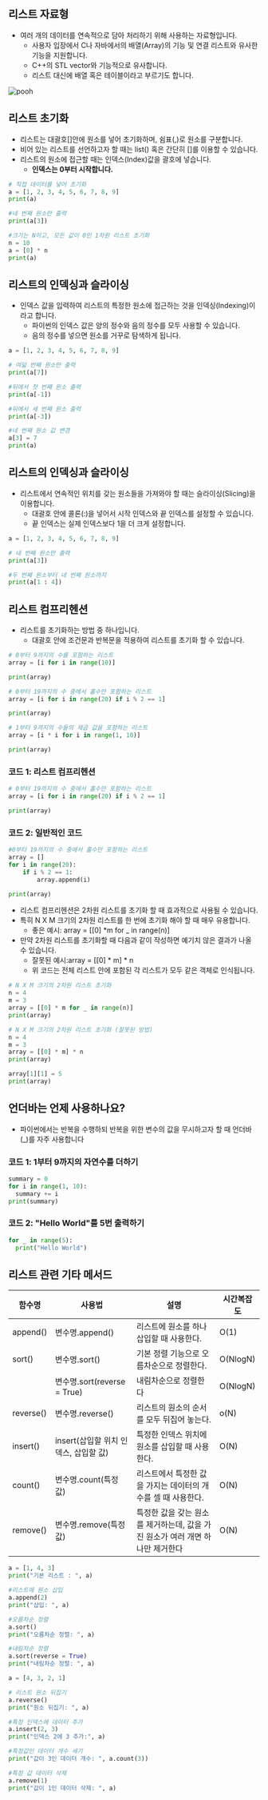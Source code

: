 ## 리스트 자료형
- 여러 개의 데이터를 연속적으로 담아 처리하기 위해 사용하는 자료형입니다.
  - 사용자 입장에서 C나 자바에서의 배열(Array)의 기능 및 연결 리스트와 유사한 기능을 지원합니다.
  - C++의 STL vector와 기능적으로 유사합니다.
  - 리스트 대신에 배열 혹은 테이블이라고 부르기도 합니다.
  
 <!-- ex -->
![pooh](https://wikidocs.net/images/page/22958/3_2.png)

## 리스트 초기화
- 리스트는 대괄호[]안에 원소를 넣어 초기화하며, 쉼표(,)로 원소를 구분합니다.
- 비어 있는 리스트를 선언하고자 할 때는 list() 혹은 간단히 []를 이용할 수 있습니다.
- 리스트의 원소에 접근할 때는 인덱스(Index)값을 괄호에 넣습니다.
  - **인덱스는 0부터 시작합니다.** 

```python
# 직접 데이터를 넣어 초기화
a = [1, 2, 3, 4, 5, 6, 7, 8, 9]
print(a)

#네 번째 원소만 출력
print(a[3])

#크기는 N이고, 모든 값이 0인 1차원 리스트 초기화
n = 10
a = [0] * n
print(a)

```

## 리스트의 인덱싱과 슬라이싱
- 인덱스 값을 입력하여 리스트의 특정한 원소에 접근하는 것을 인덱싱(Indexing)이라고 합니다.
  - 파이썬의 인덱스 값은 양의 정수와 음의 정수를 모두 사용할 수 있습니다.
  - 음의 정수를 넣으면 원소를 거꾸로 탐색하게 됩니다.
```python
a = [1, 2, 3, 4, 5, 6, 7, 8, 9]

# 여덟 번째 원소만 출력
print(a[7])

#뒤에서 첫 번째 원소 출력
print(a[-1])

#뒤에서 세 번째 원소 출력
print(a[-3])

#네 번째 원소 값 변경
a[3] = 7
print(a)


```
## 리스트의 인덱싱과 슬라이싱
- 리스트에서 연속적인 위치를 갖는 원소들을 가져와야 할 때는 슬라이싱(Slicing)을 이용합니다.
  - 대괄호 안에 콜론(:)을 넣어서 시작 인덱스와 끝 인덱스를 설정할 수 있습니다.
  - 끝 인덱스는 실제 인덱스보다 1을 더 크게 설정합니다.
```python
a = [1, 2, 3, 4, 5, 6, 7, 8, 9]

# 네 번째 원소만 출력
print(a[3])

#두 번째 원소부터 네 번째 원소까지
print(a[1 : 4])
```

## 리스트 컴프리헨션
- 리스트를 초기화하는 방법 중 하나입니다.
  - 대괄호 안에 조건문과 반복문을 적용하여 리스트를 초기화 할 수 있습니다.
```python
# 0부터 9까지의 수를 포함하는 리스트
array = [i for i in range(10)]

print(array)

# 0부터 19까지의 수 중에서 홀수만 포함하는 리스트
array = [i for i in range(20) if i % 2 == 1]

print(array)

# 1부터 9까지의 수들의 제곱 값을 포함하는 리스트
array = [i * i for i in range(1, 10)]

print(array)
```
### 코드 1: 리스트 컴프리헨션
```python
# 0부터 19까지의 수 중에서 홀수만 포함하는 리스트
array = [i for i in range(20) if i % 2 == 1]

print(array)
```
### 코드 2: 일반적인 코드
```python
#0부터 19까지의 수 중에서 홀수만 포함하는 리스트 
array = []
for i in range(20):
    if i % 2 == 1:
        array.append(i)

print(array)
```
- 리스트 컴프리헨션은 2차원 리스트를 초기화 할 때 효과적으로 사용될 수 있습니다.
- 특히 N X M 크기의 2차원 리스트를 한 번에 초기화 해야 할 때 매우 유용합니다.
  - 좋은 예시: array = [[0] *m for _ in range(n)]
- 만약 2차원 리스트를 초기화할 때 다음과 같이 작성하면 예기치 않은 결과가 나올 수 있습니다.
  - 잘못된 예시:array = [[0] * m] * n
  - 위 코드는 전체 리스트 안에 포함된 각 리스트가 모두 같은 객체로 인식됩니다.     
```python
# N X M 크기의 2차원 리스트 초기화
n = 4
m = 3
array = [[0] * m for _ in range(n)] 
print(array)

# N X M 크기의 2차원 리스트 초기화 (잘못된 방법)
n = 4
m = 3
array = [[0] * m] * n
print(array)

array[1][1] = 5
print(array)
```
## 언더바는 언제 사용하나요?
- 파이썬에서는 반복을 수행하되 반복을 위한 변수의 값을 무시하고자 할 때 언더바(_)를 자주 사용합니다
### 코드 1: 1부터 9까지의 자연수를 더하기
```python
summary = 0
for i in range(1, 10):
  summary += i
print(summary)
```
### 코드 2: "Hello World"를 5번 출력하기
```python
for _ in range(5):
  print("Hello World")
```
## 리스트 관련 기타 메서드

|함수명|사용법|설명|시간복잡도|
|------|---|---|---|
|append()|변수명.append()|리스트에 원소를 하나 삽입할 때 사용한다.|O(1)|
|sort()|변수명.sort()|기본 정렬 기능으로 오름차순으로 정렬한다.|O(NlogN)|
||변수명.sort(reverse = True)|내림차순으로 정렬한다|O(NlogN)
|reverse()|변수명.reverse()|리스트의 원소의 순서를 모두 뒤집어 놓는다.|o(N)|
|insert()|insert(삽입할 위치 인덱스, 삽입할 값)|특정한 인덱스 위치에 원소를 삽입할 때 사용한다.| O(N)|
|count()|변수명.count(특정값)|리스트에서 특정한 값을 가지는 데이터의 개수를 셀 때 사용한다.| O(N)|
|remove()|변수명.remove(특정값)|특정한 값을 갖는 원소를 제거하는데, 값을 가진 원소가 여러 개면 하나만 제거한다 | O(N)|

```python
a = [1, 4, 3]
print("기본 리스트 : ", a)

#리스트에 원소 삽입
a.append(2)
print("삽입: ", a)

#오름차순 정렬
a.sort()
print("오름차순 정렬: ", a)

#내림차순 정렬
a.sort(reverse = True)
print("내림차순 정렬: ", a)
```
```python
a = [4, 3, 2, 1]

# 리스트 원소 뒤집기
a.reverse()
print("원소 뒤집기: ", a)

#특정 인덱스에 데이터 추가
a.insert(2, 3)
print("인덱스 2에 3 추가:", a)

#특정값인 데이터 개수 세기
print("값이 3인 데이터 개수: ", a.count(3))

#특정 값 데이터 삭제
a.remove(1)
print("값이 1인 데이터 삭제: ", a)
```
